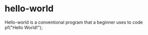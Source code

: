 # hello-world
Hello-world is a conventional program that a beginner uses to code
pf("Hello World!");
